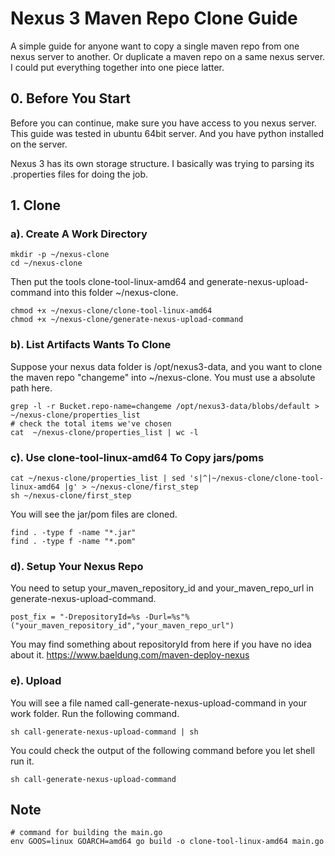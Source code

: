 # Nexus 3 Maven Repo Clone Guide
A simple guide for anyone want to copy a single maven repo from one nexus server to another. 
Or duplicate a maven repo on a same nexus server. I could put everything together into one piece latter.
## 0. Before You Start
Before you can continue, make sure you have access to you nexus server. This guide was tested in ubuntu 64bit server.
And you have python installed on the server.

Nexus 3 has its own storage structure. I basically was trying to parsing its .properties files for doing the job.  
## 1. Clone
### a). Create A Work Directory
    mkdir -p ~/nexus-clone
    cd ~/nexus-clone
Then put the tools clone-tool-linux-amd64 and generate-nexus-upload-command into this folder ~/nexus-clone.
    
    chmod +x ~/nexus-clone/clone-tool-linux-amd64
    chmod +x ~/nexus-clone/generate-nexus-upload-command
### b). List Artifacts Wants To Clone
Suppose your nexus data folder is /opt/nexus3-data, and you want to clone the maven repo "changeme" into ~/nexus-clone.
You must use a absolute path here.

    grep -l -r Bucket.repo-name=changeme /opt/nexus3-data/blobs/default > ~/nexus-clone/properties_list
    # check the total items we've chosen
    cat  ~/nexus-clone/properties_list | wc -l
### c). Use clone-tool-linux-amd64 To Copy jars/poms
    cat ~/nexus-clone/properties_list | sed 's|^|~/nexus-clone/clone-tool-linux-amd64 |g' > ~/nexus-clone/first_step
    sh ~/nexus-clone/first_step
You will see the jar/pom files are cloned. 

    find . -type f -name "*.jar"
    find . -type f -name "*.pom"
    
### d). Setup Your Nexus Repo
You need to setup your_maven_repository_id and your_maven_repo_url in generate-nexus-upload-command.

    post_fix = "-DrepositoryId=%s -Durl=%s"%("your_maven_repository_id","your_maven_repo_url")
    
You may find something about repositoryId from here if you have no idea about it.
https://www.baeldung.com/maven-deploy-nexus
### e). Upload 
You will see a file named call-generate-nexus-upload-command in your work folder. Run the following command.
    
    sh call-generate-nexus-upload-command | sh
    
You could check the output of the following command before you let shell run it. 
    
    sh call-generate-nexus-upload-command      
## Note
    # command for building the main.go
    env GOOS=linux GOARCH=amd64 go build -o clone-tool-linux-amd64 main.go 